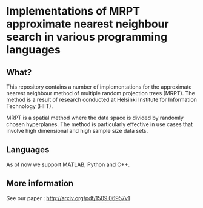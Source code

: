 # Implementations of MRPT approximate nearest neighbour search in various programming languages

## What?
This repository contains a number of implementations for the approximate nearest neighbour method of multiple random projection trees (MRPT). The method is a result of research conducted at Helsinki Institute for Information Technology (HIIT).

MRPT is a spatial method where the data space is divided by randomly chosen hyperplanes. The method is particularly effective in use cases that involve high dimensional and high sample size data sets.

## Languages
As of now we support MATLAB, Python and C++.

## More information
See our paper : http://arxiv.org/pdf/1509.06957v1
